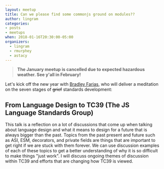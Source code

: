```yaml
---
layout: meetup
title: Can we please find some commonjs ground on modules??
author: lingram
categories:
- posts
- meetups
when: 2018-01-16T20:30:00-05:00
organizers:
  - lingram
  - rmurphey
  - astacy
---
```


> **The January meetup is cancelled due to expected hazardous weather. See y'all in February!**

Let's kick off the new year with [Bradley Farias](https://github.com/bmeck), who will deliver a meditation on the seven stages of ~~grief~~ standards development:

## From Language Design to TC39 (The JS Language Standards Group)

This talk is a reflection on a lot of discussions that come up when talking about language design and what it means to design for a future that is always bigger than the past. Topics from the past present and future such as ASI, ESM, decorators, and private fields are things that are important to get right if we are stuck with them forever. We can use discussion examples of each of these topics to get a better understanding of why it is so difficult to make things "just work". I will discuss ongoing themes of discussion within TC39 and efforts that are changing how TC39 is viewed.

<marquee style="position:fixed; top:50%; color:red; font-size:100px; line-height:100px;">CANCELLED! WINTER IS COMING. SEEK SHELTER AND COMFORT.</marquee>
